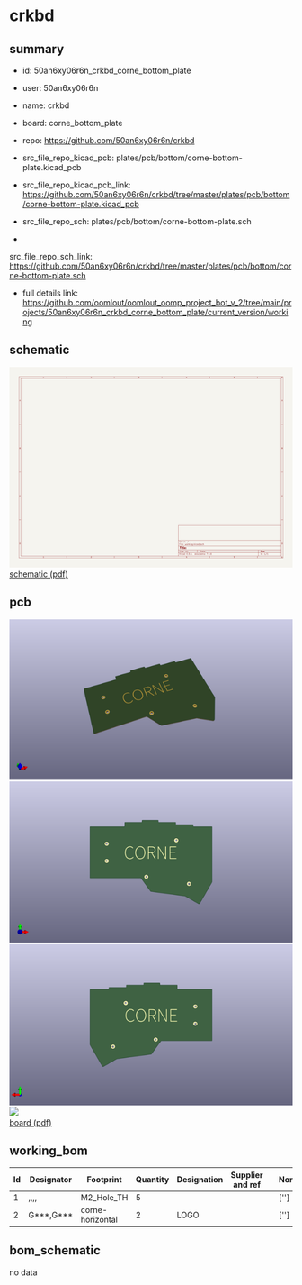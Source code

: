# crkbd
 
## summary 
* id: 50an6xy06r6n_crkbd_corne_bottom_plate
* user: 50an6xy06r6n
* name: crkbd
* board: corne_bottom_plate
* repo: https://github.com/50an6xy06r6n/crkbd
* src_file_repo_kicad_pcb: plates/pcb/bottom/corne-bottom-plate.kicad_pcb
* src_file_repo_kicad_pcb_link: https://github.com/50an6xy06r6n/crkbd/tree/master/plates/pcb/bottom/corne-bottom-plate.kicad_pcb


* src_file_repo_sch: plates/pcb/bottom/corne-bottom-plate.sch
*
 src_file_repo_sch_link: https://github.com/50an6xy06r6n/crkbd/tree/master/plates/pcb/bottom/corne-bottom-plate.sch
* full details link: https://github.com/oomlout/oomlout_oomp_project_bot_v_2/tree/main/projects/50an6xy06r6n_crkbd_corne_bottom_plate/current_version/working  

## schematic  
![](working_schematic_600.png)  
[schematic (pdf)](working_schematic.pdf)  

## pcb  
![](working_3d_600.png) 
![](working_3d_front_600.png)  
![](working_3d_back_600.png)  
![](working_600.png)  
[board (pdf)](working.pdf)  

## working_bom
| Id | Designator | Footprint | Quantity | Designation | Supplier and ref |  | None | 
| --- | --- | --- | --- | --- | --- | --- | --- | 
| 1 | ,,,, | M2_Hole_TH | 5 |  |  |  | [''] | 
| 2 | G***,G*** | corne-horizontal | 2 | LOGO |  |  | [''] | 


## bom_schematic
no data


